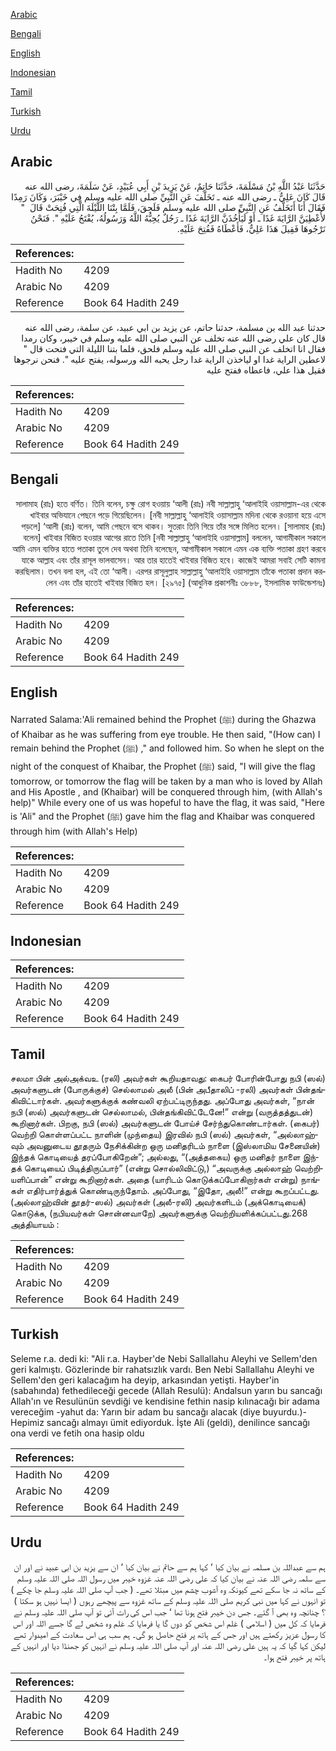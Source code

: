 [Arabic](#arabic)

[Bengali](#bengali)

[English](#english)

[Indonesian](#indonesian)

[Tamil](#tamil)

[Turkish](#turkish)

[Urdu](#urdu)

## Arabic


<div dir="rtl" lang="ar" style={{fontSize:'larger',backgroundColor:'#f8f9fa',padding:20}}>
حَدَّثَنَا عَبْدُ اللَّهِ بْنُ مَسْلَمَةَ، حَدَّثَنَا حَاتِمٌ، عَنْ يَزِيدَ بْنِ أَبِي عُبَيْدٍ، عَنْ سَلَمَةَ، رضى الله عنه قَالَ كَانَ عَلِيٌّ ـ رضى الله عنه ـ تَخَلَّفَ عَنِ النَّبِيِّ صلى الله عليه وسلم فِي خَيْبَرَ، وَكَانَ رَمِدًا فَقَالَ أَنَا أَتَخَلَّفُ عَنِ النَّبِيِّ صلى الله عليه وسلم فَلَحِقَ، فَلَمَّا بِتْنَا اللَّيْلَةَ الَّتِي فُتِحَتْ قَالَ ‏ "‏ لأُعْطِيَنَّ الرَّايَةَ غَدًا ـ أَوْ لَيَأْخُذَنَّ الرَّايَةَ غَدًا ـ رَجُلٌ يُحِبُّهُ اللَّهُ وَرَسُولُهُ، يُفْتَحُ عَلَيْهِ ‏"‏‏.‏ فَنَحْنُ نَرْجُوهَا فَقِيلَ هَذَا عَلِيٌّ، فَأَعْطَاهُ فَفُتِحَ عَلَيْهِ‏.‏
</div>
<div style={{backgroundColor:'#f8f9fa',padding:20, marginBottom: 10}}><table> <thead> <tr> <th>References:</th> <th></th> </tr> </thead> <tbody><tr><td>Hadith No</td><td>4209</td></tr><tr><td>Arabic No</td><td>4209</td></tr><tr><td>Reference</td><td>Book 64 Hadith 249</td></tr></tbody></table></div>


<div dir="rtl" lang="ar" style={{fontSize:'larger',backgroundColor:'#f8f9fa',padding:20}}>
حدثنا عبد الله بن مسلمة، حدثنا حاتم، عن يزيد بن ابي عبيد، عن سلمة، رضى الله عنه قال كان علي رضى الله عنه تخلف عن النبي صلى الله عليه وسلم في خيبر، وكان رمدا فقال انا اتخلف عن النبي صلى الله عليه وسلم فلحق، فلما بتنا الليلة التي فتحت قال " لاعطين الراية غدا او لياخذن الراية غدا رجل يحبه الله ورسوله، يفتح عليه ". فنحن نرجوها فقيل هذا علي، فاعطاه ففتح عليه
</div>
<div style={{backgroundColor:'#f8f9fa',padding:20, marginBottom: 10}}><table> <thead> <tr> <th>References:</th> <th></th> </tr> </thead> <tbody><tr><td>Hadith No</td><td>4209</td></tr><tr><td>Arabic No</td><td>4209</td></tr><tr><td>Reference</td><td>Book 64 Hadith 249</td></tr></tbody></table></div>

## Bengali


<div dir="rtl" lang="bn" style={{fontSize:'larger',backgroundColor:'#f8f9fa',padding:20}}>
সালামাহ (রাঃ) হতে বর্ণিত। তিনি বলেন, চক্ষু রোগ হওয়ায় ‘আলী (রাঃ) নবী সাল্লাল্লাহু ‘আলাইহি ওয়াসাল্লাম-এর থেকে খাইবার অভিযানে পেছনে পড়ে গিয়েছিলেন। [নবী সাল্লাল্লাহু ‘আলাইহি ওয়াসাল্লাম মদিনা থেকে রওয়ানা হয়ে এসে পড়লে] ‘আলী (রাঃ) বলেন, আমি পেছনে বসে থাকব। সুতরাং তিনি গিয়ে তাঁর সঙ্গে মিলিত হলেন। [সালামাহ (রাঃ) বলেন] খাইবার বিজিত হওয়ার আগের রাতে তিনি [নবী সাল্লাল্লাহু ‘আলাইহি ওয়াসাল্লাম] বললেন, আগামীকাল সকালে আমি এমন ব্যক্তির হাতে পতাকা তুলে দেব অথবা তিনি বলেছেন, আগামীকাল সকালে এমন এক ব্যক্তি পতাকা গ্রহণ করবে যাকে আল্লাহ এবং তাঁর রাসূল ভালবাসেন। আর তার হাতেই খাইবার বিজিত হবে। কাজেই আমরা সবাই সেটি কামনা করছিলাম। তখন বলা হল, এই তো ‘আলী। এরপর রাসূলুল্লাহ সাল্লাল্লাহু ‘আলাইহি ওয়াসাল্লাম তাঁকে পতাকা প্রদান করলেন এবং তাঁর হাতেই খাইবার বিজিত হল। [২৯৭৫] (আধুনিক প্রকাশনীঃ ৩৮৮৮, ইসলামিক ফাউন্ডেশনঃ)
</div>
<div style={{backgroundColor:'#f8f9fa',padding:20, marginBottom: 10}}><table> <thead> <tr> <th>References:</th> <th></th> </tr> </thead> <tbody><tr><td>Hadith No</td><td>4209</td></tr><tr><td>Arabic No</td><td>4209</td></tr><tr><td>Reference</td><td>Book 64 Hadith 249</td></tr></tbody></table></div>

## English


<div dir="ltr" lang="en" style={{fontSize:'larger',backgroundColor:'#f8f9fa',padding:20}}>
Narrated Salama:'Ali remained behind the Prophet (ﷺ) during the Ghazwa of Khaibar as he was suffering from eye trouble. He then said, "(How can) I remain behind the Prophet (ﷺ) ," and followed him. So when he slept on the night of the conquest of Khaibar, the Prophet (ﷺ) said, "I will give the flag tomorrow, or tomorrow the flag will be taken by a man who is loved by Allah and His Apostle , and (Khaibar) will be conquered through him, (with Allah's help)" While every one of us was hopeful to have the flag, it was said, "Here is 'Ali" and the Prophet (ﷺ) gave him the flag and Khaibar was conquered through him (with Allah's Help)
</div>
<div style={{backgroundColor:'#f8f9fa',padding:20, marginBottom: 10}}><table> <thead> <tr> <th>References:</th> <th></th> </tr> </thead> <tbody><tr><td>Hadith No</td><td>4209</td></tr><tr><td>Arabic No</td><td>4209</td></tr><tr><td>Reference</td><td>Book 64 Hadith 249</td></tr></tbody></table></div>

## Indonesian


<div dir="ltr" lang="id" style={{fontSize:'larger',backgroundColor:'#f8f9fa',padding:20}}>

</div>
<div style={{backgroundColor:'#f8f9fa',padding:20, marginBottom: 10}}><table> <thead> <tr> <th>References:</th> <th></th> </tr> </thead> <tbody><tr><td>Hadith No</td><td>4209</td></tr><tr><td>Arabic No</td><td>4209</td></tr><tr><td>Reference</td><td>Book 64 Hadith 249</td></tr></tbody></table></div>

## Tamil


<div dir="ltr" lang="ta" style={{fontSize:'larger',backgroundColor:'#f8f9fa',padding:20}}>
சலமா பின் அல்அக்வஉ (ரலி) அவர்கள் கூறியதாவது: கைபர் போரின்போது நபி (ஸல்) அவர்களுடன் (போருக்குச்) செல்லாமல் அலீ (பின் அபீதாலிப் -ரலி) அவர்கள் பின்தங்கிவிட்டார்கள். அவர்களுக்குக் கண்வலி ஏற்பட்டிருந்தது. அப்போது அவர்கள், “நான் நபி (ஸல்) அவர்களுடன் செல்லாமல், பின்தங்கிவிட்டேனே!” என்று (வருத்தத்துடன்) கூறினார்கள். பிறகு, நபி (ஸல்) அவர்களுடன் போய்ச் சேர்ந்துகொண்டார்கள். (கைபர்) வெற்றி கொள்ளப்பட்ட நாளின் (முந்தைய) இரவில் நபி (ஸல்) அவர்கள், “அல்லாஹ்வும் அவனுடைய தூதரும் நேசிக்கின்ற ஒரு மனிதரிடம் நாளை (இஸ்லாமிய சேனையின்) இந்தக் கொடியைத் தரப்போகிறேன்”; அல்லது, “(அத்தகைய) ஒரு மனிதர் நாளை இந்தக் கொடியைப் பிடித்திருப்பார்” (என்று சொல்லிவிட்டு,) “அவருக்கு அல்லாஹ் வெற்றியளிப்பான்” என்று கூறினார்கள். அதை (யாரிடம் கொடுக்கப்போகிறார்கள் என்று) நாங்கள் எதிர்பார்த்துக் கொண்டிருந்தோம். அப்போது, “இதோ, அலீ!” என்று கூறப்பட்டது. (அல்லாஹ்வின் தூதர்-ஸல்) அவர்கள் (அலீ-ரலி) அவர்களிடம் (அக்கொடியைக்) கொடுக்க, (நபியவர்கள் சொன்னவாறே) அவர்களுக்கு வெற்றியளிக்கப்பட்டது.268 அத்தியாயம் :
</div>
<div style={{backgroundColor:'#f8f9fa',padding:20, marginBottom: 10}}><table> <thead> <tr> <th>References:</th> <th></th> </tr> </thead> <tbody><tr><td>Hadith No</td><td>4209</td></tr><tr><td>Arabic No</td><td>4209</td></tr><tr><td>Reference</td><td>Book 64 Hadith 249</td></tr></tbody></table></div>

## Turkish


<div dir="ltr" lang="tr" style={{fontSize:'larger',backgroundColor:'#f8f9fa',padding:20}}>
Seleme r.a. dedi ki: "Ali r.a. Hayber'de Nebi Sallallahu Aleyhi ve Sellem'den geri kalmıştı. Gözlerinde bir rahatsızlık vardı. Ben Nebi Sallallahu Aleyhi ve Sellem'den geri kalacağım ha deyip, arkasından yetişti. Hayber'in (sabahında) fethedileceği gecede (Allah Resulü): Andalsun yarın bu sancağı Allah'ın ve Resulünün sevdiği ve kendisine fethin nasip kılınacağı bir adama vereceğim -yahut da: Yarın bir adam bu sancağı alacak (diye buyurdu.)- Hepimiz sancağı almayı ümit ediyorduk. İşte Ali (geldi), denilince sancağı ona verdi ve fetih ona hasip oldu
</div>
<div style={{backgroundColor:'#f8f9fa',padding:20, marginBottom: 10}}><table> <thead> <tr> <th>References:</th> <th></th> </tr> </thead> <tbody><tr><td>Hadith No</td><td>4209</td></tr><tr><td>Arabic No</td><td>4209</td></tr><tr><td>Reference</td><td>Book 64 Hadith 249</td></tr></tbody></table></div>

## Urdu


<div dir="rtl" lang="ur" style={{fontSize:'larger',backgroundColor:'#f8f9fa',padding:20}}>
ہم سے عبداللہ بن مسلمہ نے بیان کیا ‘ کہا ہم سے حاتم نے بیان کیا ‘ ان سے یزید بن ابی عبید نے اور ان سے سلمہ رضی اللہ عنہ نے بیان کیا کہ علی رضی اللہ عنہ غزوہ خیبر میں رسول اللہ صلی اللہ علیہ وسلم کے ساتھ نہ جا سکے تھے کیونکہ وہ آشوب چشم میں مبتلا تھے۔ ( جب آپ صلی اللہ علیہ وسلم جا چکے ) تو انہوں نے کہا میں نبی کریم صلی اللہ علیہ وسلم کے ساتھ غزوہ سے پیچھے رہوں ( ایسا نہیں ہو سکتا ) ؟ چنانچہ وہ بھی آ گئے۔ جس دن خیبر فتح ہونا تھا ‘ جب اس کی رات آئی تو آپ صلی اللہ علیہ وسلم نے فرمایا کہ کل میں ( اسلامی ) عَلم اس شخص کو دوں گا یا فرمایا کہ عَلم وہ شخص لے گا جسے اللہ اور اس کا رسول عزیز رکھتے ہیں اور جس کے ہاتھ پر فتح حاصل ہو گی۔ ہم سب ہی اس سعادت کے امیدوار تھے لیکن کہا گیا کہ یہ ہیں علی رضی اللہ عنہ اور آپ صلی اللہ علیہ وسلم نے انہیں کو جھنڈا دیا اور انہیں کے ہاتھ پر خیبر فتح ہوا۔
</div>
<div style={{backgroundColor:'#f8f9fa',padding:20, marginBottom: 10}}><table> <thead> <tr> <th>References:</th> <th></th> </tr> </thead> <tbody><tr><td>Hadith No</td><td>4209</td></tr><tr><td>Arabic No</td><td>4209</td></tr><tr><td>Reference</td><td>Book 64 Hadith 249</td></tr></tbody></table></div>